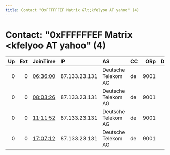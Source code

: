 ```yaml
---
title: Contact "0xFFFFFFEF Matrix &lt;kfelyoo AT yahoo" (4)
---
```


# Contact: "0xFFFFFFEF Matrix &lt;kfelyoo AT yahoo" (4)

|   Up |   Ext | JoinTime                                                                                              | IP            | AS                  | CC   |   ORp |   Dirp | OS    | Version   | Nickname   |   eFamMembers |
|-----:|------:|:------------------------------------------------------------------------------------------------------|:--------------|:--------------------|:-----|------:|-------:|:------|:----------|:-----------|--------------:|
|    0 |     0 | [06:36:00](https://nusenu.github.io/OrNetStats/w/relay/750AA41BC3778634962443B7805007077C640AAA.html) | 87.133.23.131 | Deutsche Telekom AG | de   |  9001 |      0 | Linux | 0.4.7.7   | DasMussSo  |             1 |
|    0 |     0 | [08:03:26](https://nusenu.github.io/OrNetStats/w/relay/4A4614A6E10F9E832FCCCF7DABB5BA798D32E4C0.html) | 87.133.23.131 | Deutsche Telekom AG | de   |  9001 |      0 | Linux | 0.4.7.7   | DasMussSo  |             1 |
|    0 |     0 | [11:11:52](https://nusenu.github.io/OrNetStats/w/relay/D741E5150BA4799D637ACAD97816445AAFC2A60B.html) | 87.133.23.131 | Deutsche Telekom AG | de   |  9001 |      0 | Linux | 0.4.7.7   | DasMussSo  |             1 |
|    0 |     0 | [17:07:12](https://nusenu.github.io/OrNetStats/w/relay/B3C9C5F124AA184F2009219954DECD58F41299D6.html) | 87.133.23.131 | Deutsche Telekom AG | de   |  9001 |      0 | Linux | 0.4.7.7   | DasMussSo  |             1 |

